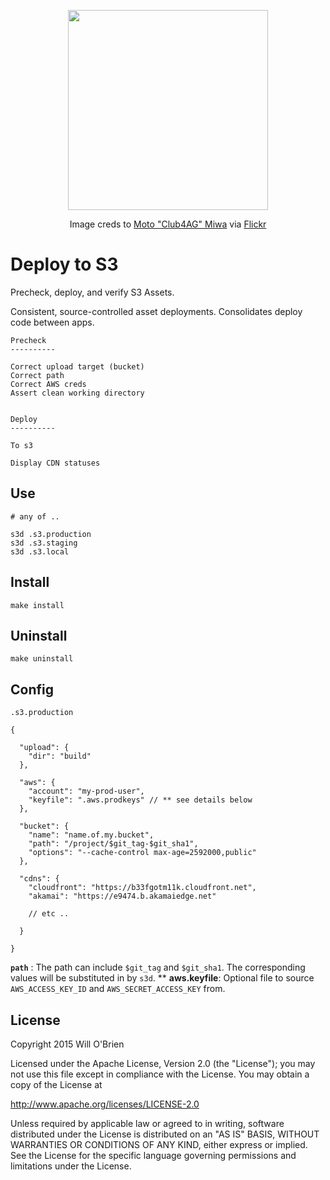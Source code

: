 <p align="center">
  <img width="320px" height="320px" src="https://cloud.githubusercontent.com/assets/1069495/9904600/0ee7c91e-5c4d-11e5-803b-e99cdf824154.jpg" />
</p>
<p align="center">Image creds to <a href="https://www.flickr.com/photos/moto_club4ag/">Moto "Club4AG" Miwa</a> via <a href="https://www.flickr.com/photos/moto_club4ag/19015051458">Flickr</a></p>


Deploy to S3
============

Precheck, deploy, and verify S3 Assets.


Consistent, source-controlled asset deployments.
Consolidates deploy code between apps.

```
Precheck
----------

Correct upload target (bucket)
Correct path
Correct AWS creds
Assert clean working directory


Deploy
----------

To s3

Display CDN statuses
```

Use
------

```
# any of ..

s3d .s3.production
s3d .s3.staging
s3d .s3.local
```

Install
-----------

```
make install
```

Uninstall
-------

```
make uninstall
```

Config
---------

`.s3.production`

```
{

  "upload": {
    "dir": "build"
  },

  "aws": {
    "account": "my-prod-user",
    "keyfile": ".aws.prodkeys" // ** see details below
  },

  "bucket": {
    "name": "name.of.my.bucket",
    "path": "/project/$git_tag-$git_sha1",
    "options": "--cache-control max-age=2592000,public"
  },

  "cdns": {
    "cloudfront": "https://b33fgotm11k.cloudfront.net",
    "akamai": "https://e9474.b.akamaiedge.net"

    // etc ..

  }

}
```

**`path`** : The path can include `$git_tag` and `$git_sha1`. The corresponding values will be substituted in by `s3d`.
\*\* **aws.keyfile**: Optional file to source `AWS_ACCESS_KEY_ID` and `AWS_SECRET_ACCESS_KEY` from.

License
---------

Copyright 2015 Will O'Brien

Licensed under the Apache License, Version 2.0 (the "License");
you may not use this file except in compliance with the License.
You may obtain a copy of the License at

  http://www.apache.org/licenses/LICENSE-2.0

Unless required by applicable law or agreed to in writing, software
distributed under the License is distributed on an "AS IS" BASIS,
WITHOUT WARRANTIES OR CONDITIONS OF ANY KIND, either express or implied.
See the License for the specific language governing permissions and
limitations under the License.
